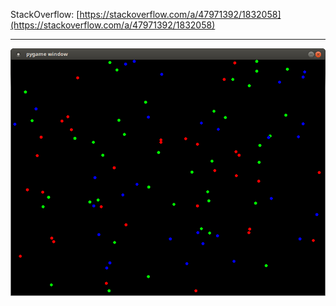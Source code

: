 
StackOverflow: [https://stackoverflow.com/a/47971392/1832058](https://stackoverflow.com/a/47971392/1832058)

---
![#1](images/particles.png?raw=true)   
